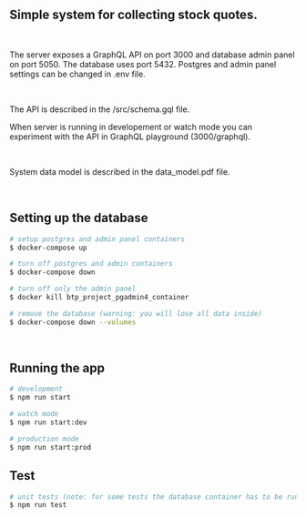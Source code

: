 ## Simple system for collecting stock quotes.

<br />

The server exposes a GraphQL API on port 3000 and database admin panel on port 5050. The database uses port 5432. 
Postgres and admin panel settings can be changed in .env file.

<br />

The API is described in the /src/schema.gql file.

When server is running in developement or watch mode you can experiment with the API in GraphQL playground (3000/graphql).

<br />

System data model is described in the data_model.pdf file.

<br />

## Setting up the database

```bash
# setup postgres and admin panel containers
$ docker-compose up

# turn off postgres and admin containers
$ docker-compose down

# turn off only the admin panel
$ docker kill btp_project_pgadmin4_container

# remove the database (warning: you will lose all data inside)
$ docker-compose down --volumes
```
<br />

## Running the app

```bash
# development
$ npm run start

# watch mode
$ npm run start:dev

# production mode
$ npm run start:prod
```

## Test

```bash
# unit tests (note: for some tests the database container has to be running)
$ npm run test
```